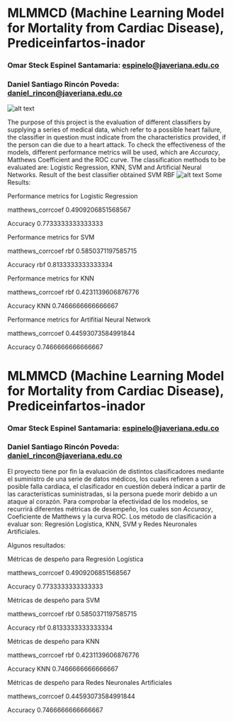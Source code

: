 # **MLMMCD (Machine Learning Model for Mortality from Cardiac Disease), Prediceinfartos-inador**
### Omar Steck Espinel Santamaria: espinelo@javeriana.edu.co
### Daniel Santiago Rincón Poveda: daniel_rincon@javeriana.edu.co
![alt text](https://images.pexels.com/photos/4386467/pexels-photo-4386467.jpeg?cs=srgb&dl=pexels-karolina-grabowska-4386467.jpg&fm=jpg)



The purpose of this project is the evaluation of different classifiers by supplying a series of medical data, which refer to a possible heart failure, the classifier in question must indicate from the characteristics provided, if the person can die due to a heart attack. To check the effectiveness of the models, different performance metrics will be used, which are *Accuracy*, Matthews Coefficient and the ROC curve. The classification methods to be evaluated are: Logistic Regression, KNN, SVM and Artificial Neural Networks.
Result of the best classifier obtained SVM RBF
![alt text](https://64.media.tumblr.com/70b3828a28a765f1555391cd09845f7d/84e9a4f34a4488a5-9e/s500x750/70ff8ed20a1282ca72b409747bfef3b0673074d0.png)
Some Results:

Performance metrics for Logistic Regression

matthews_corrcoef 0.4909206851568567

Accuracy 0.7733333333333333


Performance metrics for SVM

matthews_corrcoef rbf 0.5850371197585715

Accuracy rbf 0.8133333333333334


Performance metrics for KNN

matthews_corrcoef rbf 0.4231139606876776

Accuracy KNN 0.7466666666666667


Performance metrics for Artifitial Neural Network

matthews_corrcoef 0.44593073584991844

Accuracy 0.7466666666666667


# **MLMMCD (Machine Learning Model for Mortality from Cardiac Disease), Prediceinfartos-inador**
### Omar Steck Espinel Santamaria: espinelo@javeriana.edu.co
### Daniel Santiago Rincón Poveda: daniel_rincon@javeriana.edu.co

El proyecto tiene por fin la evaluación de distintos clasificadores mediante el suministro de una serie de datos  médicos, los cuales refieren a una posible falla cardiaca, el clasificador en cuestión deberá indicar a partir de las características suministradas, si la persona puede morir debido a un ataque al corazón. Para comprobar la efectividad de los modelos, se recurrirá diferentes métricas de desempeño, los cuales son *Accuracy*, Coeficiente de Matthews y la curva ROC. Los método de clasificación a evaluar son: Regresión Logística, KNN, SVM y Redes Neuronales Artificiales.

Algunos resultados:

Métricas de despeño para Regresión Logística

matthews_corrcoef 0.4909206851568567

Accuracy 0.7733333333333333


Métricas de despeño para SVM

matthews_corrcoef rbf 0.5850371197585715

Accuracy rbf 0.8133333333333334


Métricas de despeño para KNN

matthews_corrcoef rbf 0.4231139606876776

Accuracy KNN 0.7466666666666667


Métricas de despeño para Redes Neuronales Artificiales

matthews_corrcoef 0.44593073584991844

Accuracy 0.7466666666666667
